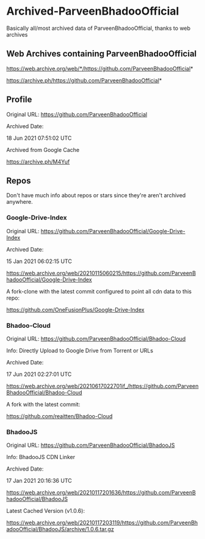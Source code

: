 # Archived-ParveenBhadooOfficial
Basically all/most archived data of ParveenBhadooOfficial, thanks to web archives 


## Web Archives containing ParveenBhadooOfficial

https://web.archive.org/web/*/https://github.com/ParveenBhadooOfficial*

https://archive.ph/https://github.com/ParveenBhadooOfficial*



## Profile
Original URL: https://github.com/ParveenBhadooOfficial

Archived Date: 

18 Jun 2021 07:51:02 UTC

Archived from Google Cache

https://archive.ph/M4Yuf

## Repos
Don't have much info about repos or stars since they're aren't archived anywhere.

### Google-Drive-Index
Original URL: https://github.com/ParveenBhadooOfficial/Google-Drive-Index

Archived Date:

15 Jan 2021 06:02:15 UTC

https://web.archive.org/web/20210115060215/https://github.com/ParveenBhadooOfficial/Google-Drive-Index

A fork-clone with the latest commit configured to point all cdn data to this repo:

https://github.com/OneFusionPlus/Google-Drive-Index

### Bhadoo-Cloud
Original URL: https://github.com/ParveenBhadooOfficial/Bhadoo-Cloud

Info: Directly Upload to Google Drive from Torrent or URLs

Archived Date:

17 Jun 2021 02:27:01 UTC

https://web.archive.org/web/20210617022701if_/https://github.com/ParveenBhadooOfficial/Bhadoo-Cloud

A fork with the latest commit: 

https://github.com/reaitten/Bhadoo-Cloud

### BhadooJS

Original URL: https://github.com/ParveenBhadooOfficial/BhadooJS

Info: BhadooJS CDN Linker 

Archived Date:

17 Jan 2021 20:16:36 UTC

https://web.archive.org/web/20210117201636/https://github.com/ParveenBhadooOfficial/BhadooJS

Latest Cached Version (v1.0.6): 

https://web.archive.org/web/20210117203119/https://github.com/ParveenBhadooOfficial/BhadooJS/archive/1.0.6.tar.gz
